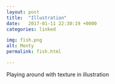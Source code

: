 ```yaml
---
layout: post
title:  "Illustration"
date:   2017-01-11 22:30:19 +0000
categories: linked

img: fish.png
alt: Monty
permalink: fish.html

---
```


Playing around with texture in illustration
